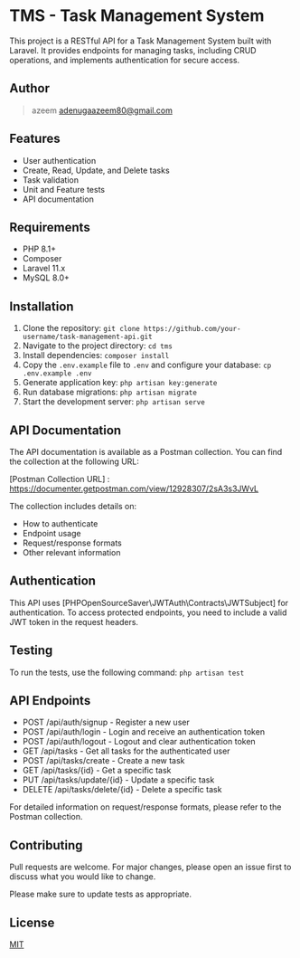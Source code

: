 # TMS - Task Management System

This project is a RESTful API for a Task Management System built with Laravel. It provides endpoints for managing tasks, including CRUD operations, and implements authentication for secure access.

## Author

>azeem
>adenugaazeem80@gmail.com

## Features

- User authentication
- Create, Read, Update, and Delete tasks
- Task validation
- Unit and Feature tests
- API documentation

## Requirements

- PHP 8.1+
- Composer
- Laravel 11.x
- MySQL 8.0+

## Installation

1. Clone the repository:
`git clone https://github.com/your-username/task-management-api.git`
2. Navigate to the project directory:
`cd tms`
3. Install dependencies:
`composer install`
4. Copy the `.env.example` file to `.env` and configure your database:
`cp .env.example .env`
5. Generate application key:
`php artisan key:generate`
6. Run database migrations:
`php artisan migrate`
7. Start the development server:
`php artisan serve`

## API Documentation

The API documentation is available as a Postman collection. You can find the collection at the following URL:

[Postman Collection URL] : https://documenter.getpostman.com/view/12928307/2sA3s3JWvL

The collection includes details on:
- How to authenticate
- Endpoint usage
- Request/response formats
- Other relevant information

## Authentication

This API uses [PHPOpenSourceSaver\JWTAuth\Contracts\JWTSubject] for authentication. To access protected endpoints, you need to include a valid JWT token in the request headers.

## Testing

To run the tests, use the following command:
`php artisan test`

## API Endpoints

- POST /api/auth/signup - Register a new user
- POST /api/auth/login - Login and receive an authentication token
- POST /api/auth/logout - Logout and clear authentication token
- GET /api/tasks - Get all tasks for the authenticated user
- POST /api/tasks/create - Create a new task
- GET /api/tasks/{id} - Get a specific task
- PUT /api/tasks/update/{id} - Update a specific task
- DELETE /api/tasks/delete/{id} - Delete a specific task

For detailed information on request/response formats, please refer to the Postman collection.

## Contributing

Pull requests are welcome. For major changes, please open an issue first to discuss what you would like to change.

Please make sure to update tests as appropriate.

## License

[MIT](https://choosealicense.com/licenses/mit/)
